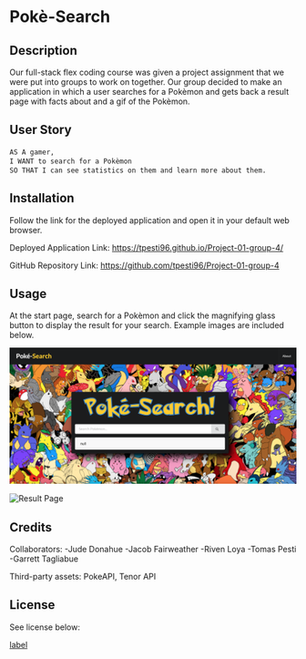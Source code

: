 # Pokè-Search

## Description

Our full-stack flex coding course was given a project assignment that we were put into groups to work on together. Our group decided to make an application in which a user searches for a Pokèmon and gets back a result page with facts about and a gif of the Pokèmon.

## User Story

```
AS A gamer,
I WANT to search for a Pokèmon
SO THAT I can see statistics on them and learn more about them.
```

## Installation

Follow the link for the deployed application and open it in your default web browser. 

Deployed Application Link: https://tpesti96.github.io/Project-01-group-4/

GitHub Repository Link: https://github.com/tpesti96/Project-01-group-4

## Usage

At the start page, search for a Pokèmon and click the magnifying glass button to display the result for your search. Example images are included below.

![Start Page](assets/images/Revised%20Start%20Page.png)

![Result Page](assets/images/Revised%20Result%20Page.png)

## Credits

Collaborators:
-Jude Donahue
-Jacob Fairweather
-Riven Loya
-Tomas Pesti
-Garrett Tagliabue

Third-party assets: PokeAPI, Tenor API

## License

See license below:

[label](LICENSE.md)